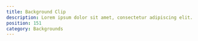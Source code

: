 ```yaml
---
title: Background Clip
description: Lorem ipsum dolor sit amet, consectetur adipiscing elit.
position: 151
category: Backgrounds
---
```

